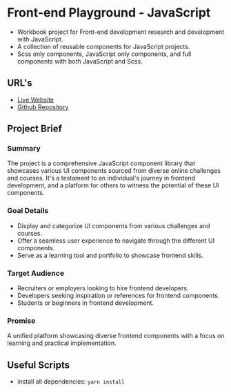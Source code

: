 # Front-end Playground - JavaScript

-   Workbook project for Front-end development research and development with JavaScript.
-   A collection of reusable components for JavaScript projects.
-   Scss only components, JavaScript only components, and full components with both JavaScript and Scss.

## URL's

-   [Live Website](https://paulalexserban.github.io/wbk--fe-playground--javascript/)
-   [Github Repository](https://github.com/paulAlexSerban/wbk--fe-playground--javascript)

## Project Brief

### Summary

The project is a comprehensive JavaScript component library that showcases various UI components sourced from diverse online challenges and courses. It's a testament to an individual's journey in frontend development, and a platform for others to witness the potential of these UI components.

### Goal Details

-   Display and categorize UI components from various challenges and courses.
-   Offer a seamless user experience to navigate through the different UI components.
-   Serve as a learning tool and portfolio to showcase frontend skills.

### Target Audience

-   Recruiters or employers looking to hire frontend developers.
-   Developers seeking inspiration or references for frontend components.
-   Students or beginners in frontend development.

### Promise

A unified platform showcasing diverse frontend components with a focus on learning and practical implementation.

## Useful Scripts

-   install all dependencies: `yarn install`
